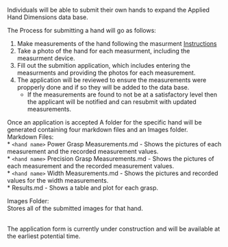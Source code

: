 Individuals will be able to submit their own hands to expand the Applied Hand Dimensions data base.

The Process for submitting a hand will go as follows:

1. Make measurements of the hand following the masurment [Instructions](https://github.com/OSUrobotics/Applied-Hand-Dimensions/tree/main/Instructions)
2. Take a photo of the hand for each measurment, including the measurment device.
3. Fill out the submition application, which includes entering the measurments and providing the photos for each measurement.
4. The application will be reviewed to ensure the measurements were propperly done and if so they will be added to the data base.
	* If the measurements are found to not be at a satisfactory level then the applicant will be notified and can resubmit with updated measurements.


Once an application is accepted A folder for the specific hand will be generated containing four markdown files and an Images folder.<br>
	Markdown Files:<br>
		* `<hand name>` Power Grasp Measurements.md - Shows the pictures of each measurement and the recorded measurement values.<br>
		* `<hand name>` Precision Grasp Measurements.md - Shows the pictures of each measurement and the recorded measurement values.<br>
		* `<hand name>` Width Measurements.md - Shows the pictures and recorded values for the width measurements.<br>
		* Results.md - Shows a table and plot for each grasp.

Images Folder:<br>
	Stores all of the submitted images for that hand.
<br>
<br>

The application form is currently under construction and will be available at the earliest potential time.
